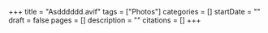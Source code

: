 +++
title = "Asdddddd.avif"
tags = ["Photos"]
categories = []
startDate = ""
draft = false
pages = []
description = ""
citations = []
+++
